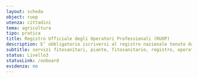 ```yaml
---
layout: scheda
object: ruop
utenza: cittadini
tema: agricoltura
tipo: pratica
title: Registro Ufficiale degli Operatori Professionali (RUOP)
description: E’ obbligatorio iscriversi al registro nazionale tenuto dai singoli Servizi fitosanitari regionali per alcune categorie di operatori professionali
subtitle: servizi fitosanitari, piante, fitosanitario, registro, operatori professionali
status: Livello3
statusLink: /onboard
evidenza: no
---
```

